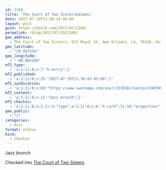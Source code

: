 ```yaml
---
id: 2169
title: 'The Court of Two Sisters&diams;'
date: 2017-07-19T11:30:43-04:00
layout: post
guid: https://miklb.com/2017/07/2169/
permalink: /blog/2017/07/19/2169/
geo_address:
  - The Court of Two Sisters, 613 Royal St, New Orleans, LA, 70130, United States
geo_latitude:
  - "29.957554"
geo_longitude:
  - "-90.065284"
mf2_type:
  - 'a:1:{i:0;s:7:"h-entry";}'
mf2_published:
  - 'a:1:{i:0;s:25:"2017-07-19T11:30:43-05:00";}'
mf2_syndication:
  - 'a:1:{i:0;s:69:"https://www.swarmapp.com/user/153938/checkin/596f8933a423626df62f1f4b";}'
mf2_content:
  - 'a:1:{i:0;s:11:"Jazz brunch";}'
mf2_checkin:
  - 'a:1:{i:0;a:2:{s:4:"type";a:1:{i:0;s:6:"h-card";}s:10:"properties";a:10:{s:4:"name";a:1:{i:0;s:24:"The Court of Two Sisters";}s:3:"url";a:2:{i:0;s:49:"https://foursquare.com/v/4ad4c050f964a520baf420e3";i:1;s:32:"http://www.courtoftwosisters.com";}s:3:"tel";a:1:{i:0;s:14:"(504) 522-7261";}s:8:"latitude";a:1:{i:0;d:29.957553999999998;}s:9:"longitude";a:1:{i:0;d:-90.065284000000005;}s:14:"street-address";a:1:{i:0;s:12:"613 Royal St";}s:8:"locality";a:1:{i:0;s:11:"New Orleans";}s:6:"region";a:1:{i:0;s:2:"LA";}s:12:"country-name";a:1:{i:0;s:13:"United States";}s:11:"postal-code";a:1:{i:0;s:5:"70130";}}}}'
geo_public:
  - "1"
categories:
  - misc
format: status
kind:
  - Checkin
---
```

Jazz brunch
<p>Checked into <a class="h-card p-location" href="http://www.courtoftwosisters.com">The Court of Two Sisters</a>.</p>